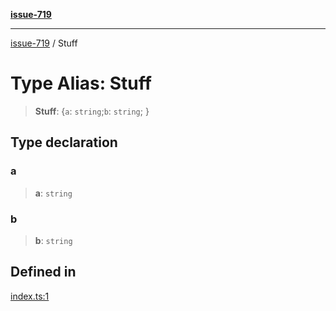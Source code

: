 [**issue-719**](../README.md)

***

[issue-719](../README.md) / Stuff

# Type Alias: Stuff

> **Stuff**: \{`a`: `string`;`b`: `string`; \}

## Type declaration

### a

> **a**: `string`

### b

> **b**: `string`

## Defined in

[index.ts:1](https://github.com/typedoc2md/typedoc-plugin-markdown-scratchpad/blob/6bb508f24e7bc1181f9ef992ff4abdbf41e356f6/issues/719/src/index.ts#L1)
